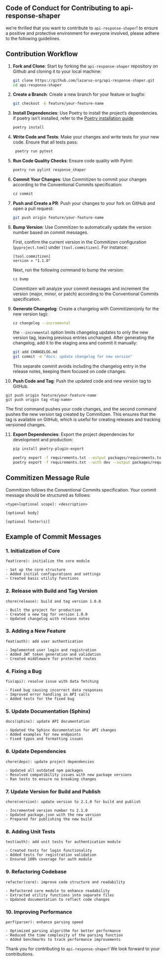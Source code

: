 ## Code of Conduct for Contributing to api-response-shaper

we’re thrilled that you want to contribute to `api-response-shaper`! to ensure a positive and protective environment for everyone involved, please adhere to the following guidelines.

## Contribution Workflow

1. **Fork and Clone**: Start by forking the `api-response-shaper` repository on Github and cloning it to your local machine:
    ```bash
    git clone https://github.com/lazarus-org/api-response-shaper.git
    cd api-response-shaper
    ```

2. **Create a Branch**: Create a new branch for your feature or bugfix:
    ```bash
    git checkout -b feature/your-feature-name
    ```

3. **Install Dependencies**: Use Poetry to install the project’s dependencies. if poetry isn’t installed, refer to the [Poetry installation guide](https://python-poetry.org/docs/#installation)
    ```bash
    poetry install
    ```

4. **Write Code and Tests**: Make your changes and write tests for your new code. Ensure that all tests pass:
   ```bash
    poetry run pytest
    ```
5. **Run Code Quality Checks**: Ensure code quality with Pylint:
    ```bash
    poetry run pylint response_shaper
    ```

6. **Commit Your Changes**: Use Commitizen to commit your changes according to the Conventional Commits specification:
    ```bash
    cz commit
    ```

7. **Push and Create a PR**: Push your changes to your fork on GitHub and open a pull request:
    ```bash
    git push origin feature/your-feature-name
    ```

8. **Bump Version**: Use Commitizen to automatically update the version number based on commit messages.

   First, confirm the current version in the Commitizen configuration (`pyproject.toml`) under `[tool.commitizen]`. For instance:
   ```text
   [tool.commitizen]
   version = "1.1.0"
   ```
   Next, run the following command to bump the version:
    ```bash
    cz bump
    ```
   Commitizen will analyze your commit messages and increment the version (major, minor, or patch) according to the Conventional Commits specification.

9. **Generate Changelog**: Create a changelog with Commitizen(only for the new version tag):
    ```bash
    cz changelog --incremental
    ```
    the `--incremental` option limits changelog updates to only the new version tag, leaving previous entries unchanged. After generating the changelog, add it to the staging area and commit it manually:

    ```bash
    git add CHANGELOG.md
    git commit -m "docs: update changelog for new version"
    ```
   This separate commit avoids including the changelog entry in the release notes, keeping them focused on code changes.

10. **Push Code and Tag**: Push the updated code and new version tag to GitHub.

   ```shell
   git push origin feature/your-feature-name
   git push origin tag <tag-name>
   ```
   The first command pushes your code changes, and the second command pushes the new version tag created by Commitizen. This ensures that the tag is available on GitHub, which is useful for creating releases and tracking versioned changes.

11. **Export Dependencies**: Export the project dependencies for development and production:
    ```bash
    pip install poetry-plugin-export

    poetry export -f requirements.txt --output packages/requirements.txt --without-hashes
    poetry export -f requirements.txt --with dev --output packages/requirements-dev.txt --without-hashes
    ```

## Commitizen Message Rule

Commitizen follows the Conventional Commits specification. Your commit message should be structured as follows:

```
<type>[optional scope]: <description>

[optional body]

[optional footer(s)]
```

## Example of Commit Messages

### 1. Initialization of Core
```
feat(core): initialize the core module

- Set up the core structure
- Added initial configurations and settings
- Created basic utility functions
```

### 2. Release with Build and Tag Version
```
chore(release): build and tag version 1.0.0

- Built the project for production
- Created a new tag for version 1.0.0
- Updated changelog with release notes
```

### 3. Adding a New Feature
```
feat(auth): add user authentication

- Implemented user login and registration
- Added JWT token generation and validation
- Created middleware for protected routes
```

### 4. Fixing a Bug
```
fix(api): resolve issue with data fetching

- Fixed bug causing incorrect data responses
- Improved error handling in API calls
- Added tests for the fixed bug
```

### 5. Update Documentation (Sphinx)
```
docs(sphinx): update API documentation

- Updated the Sphinx documentation for API changes
- Added examples for new endpoints
- Fixed typos and formatting issues
```

### 6. Update Dependencies
```
chore(deps): update project dependencies

- Updated all outdated npm packages
- Resolved compatibility issues with new package versions
- Ran tests to ensure no breaking changes
```

### 7. Update Version for Build and Publish
```
chore(version): update version to 2.1.0 for build and publish

- Incremented version number to 2.1.0
- Updated package.json with the new version
- Prepared for publishing the new build
```

### 8. Adding Unit Tests
```
test(auth): add unit tests for authentication module

- Created tests for login functionality
- Added tests for registration validation
- Ensured 100% coverage for auth module
```

### 9. Refactoring Codebase
```
refactor(core): improve code structure and readability

- Refactored core module to enhance readability
- Extracted utility functions into separate files
- Updated documentation to reflect code changes
```

### 10. Improving Performance
```
perf(parser): enhance parsing speed

- Optimized parsing algorithm for better performance
- Reduced the time complexity of the parsing function
- Added benchmarks to track performance improvements
```

Thank you for contributing to `api-response-shaper`! We look forward to your contributions.
